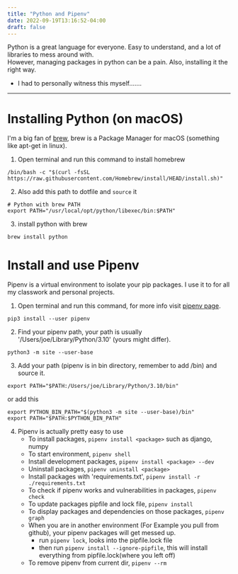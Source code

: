 ```yaml
---
title: "Python and Pipenv"
date: 2022-09-19T13:16:52-04:00
draft: false
---
```


Python is a great language for everyone. Easy to understand, and a lot of libraries to mess around with.<br>
However, managing packages in python can be a pain. Also, installing it the right way. 
* I had to personally witness this myself.......
---
# Installing Python (on macOS)
I'm a big fan of [brew](https://brew.sh/), brew is a Package Manager for macOS (something like apt-get in linux).
1. Open terminal and run this command to install homebrew
```
/bin/bash -c "$(curl -fsSL https://raw.githubusercontent.com/Homebrew/install/HEAD/install.sh)"
```
2. Also add this path to dotfile and `source` it
```
# Python with brew PATH
export PATH="/usr/local/opt/python/libexec/bin:$PATH"
```
3. install python with brew
```
brew install python
```
# Install and use Pipenv
Pipenv is a virtual environment to isolate your pip packages. I use it to for all my classwork and personal projects.
1. Open terminal and run this command, for more info visit [pipenv page](https://pipenv.pypa.io/en/latest/install/).
```
pip3 install --user pipenv
```
2. Find your pipenv path, your path is usually '/Users/joe/Library/Python/3.10' (yours might differ).
```
python3 -m site --user-base
```
3. Add your path (pipenv is in bin directory, remember to add /bin) and source it.
```
export PATH="$PATH:/Users/joe/Library/Python/3.10/bin"
```
or add this
```
export PYTHON_BIN_PATH="$(python3 -m site --user-base)/bin"
export PATH="$PATH:$PYTHON_BIN_PATH"
```
4. Pipenv is actually pretty easy to use
    * To install packages, `pipenv install <package>` such as django, numpy
    * To start environment, `pipenv shell`
    * Install development packages, `pipenv install <package> --dev`
    * Uninstall packages, `pipenv uninstall <package>`
    * Install packages with 'requirements.txt', `pipenv install -r ./requirements.txt`
    * To check if pipenv works and vulnerabilities in packages, `pipenv check`
    * To update packages pipfile and lock file, `pipenv install`
    * To display packages and dependencies on those packages, `pipenv graph`
    * When you are in another environment (For Example you pull from github), your pipenv packages will get messed up.
        * run `pipenv lock`, looks into the pipfile.lock file
        * then run `pipenv install --ignore-pipfile`, this will install everything from pipfile.lock(where you left off)
    * To remove pipenv from current dir, `pipenv --rm`
    
